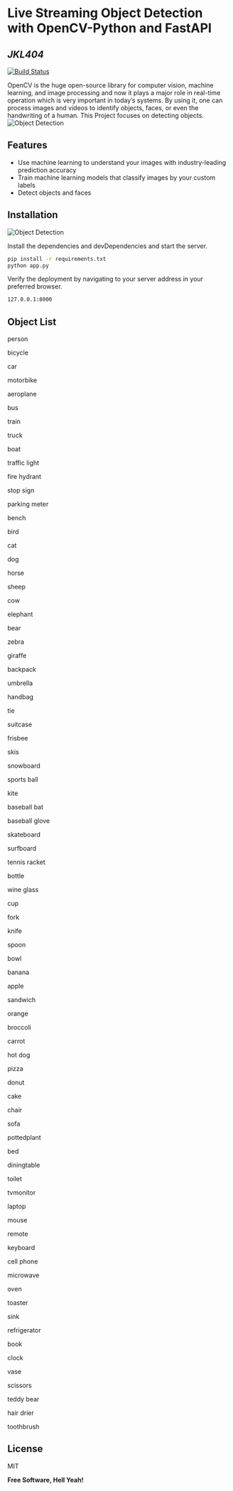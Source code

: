 # Live Streaming Object Detection with OpenCV-Python and FastAPI

## _JKL404_

[![Build Status](https://travis-ci.org/joemccann/dillinger.svg?branch=master)](https://travis-ci.org/joemccann/dillinger)

OpenCV is the huge open-source library for computer vision, machine learning, and image processing and now it plays a major role in real-time operation which is very important in today’s systems. By using it, one can process images and videos to identify objects, faces, or even the handwriting of a human. This Project focuses on detecting objects.
![Object Detection](https://neilyongyangnie.files.wordpress.com/2018/11/0_hmacefect2pyqoxf.jpg)

## Features

- Use machine learning to understand your images with industry-leading prediction accuracy
- Train machine learning models that classify images by your custom labels
- Detect objects and faces

## Installation

![Object Detection](https://s3-us-west-2.amazonaws.com/static.pyimagesearch.com/opencv-yolo/yolo_overpass_output.gif)

Install the dependencies and devDependencies and start the server.

```sh
pip install -r requirements.txt
python app.py
```

Verify the deployment by navigating to your server address in
your preferred browser.

```sh
127.0.0.1:8000
```

## Object List

person

bicycle

car

motorbike

aeroplane

bus

train

truck

boat

traffic light

fire hydrant

stop sign

parking meter

bench

bird

cat

dog

horse

sheep

cow

elephant

bear

zebra

giraffe

backpack

umbrella

handbag

tie

suitcase

frisbee

skis

snowboard

sports ball

kite

baseball bat

baseball glove

skateboard

surfboard

tennis racket

bottle

wine glass

cup

fork

knife

spoon

bowl

banana

apple

sandwich

orange

broccoli

carrot

hot dog

pizza

donut

cake

chair

sofa

pottedplant

bed

diningtable

toilet

tvmonitor

laptop

mouse

remote

keyboard

cell phone

microwave

oven

toaster

sink

refrigerator

book

clock

vase

scissors

teddy bear

hair drier

toothbrush

## License

MIT

**Free Software, Hell Yeah!**
